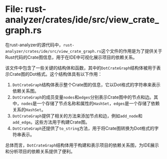# File: rust-analyzer/crates/ide/src/view_crate_graph.rs

在rust-analyzer的源代码中，`rust-analyzer/crates/ide/src/view_crate_graph.rs`这个文件的作用是为了提供关于Rust代码的Crate图信息，用于在IDE中可视化展示项目的依赖关系。

该文件中包含了一些关键的结构体和函数，其中的`DotCrateGraph`结构体被用于表示Crate图的Dot格式。这个结构体具有以下作用：

1. `DotCrateGraph`结构体表示整个Crate图的信息，它以Dot格式的字符串来表示依赖关系图。
2. `DotCrateGraph`的成员变量`nodes`和`edges`分别表示Crate图中的节点和边。其中，`nodes`是一个存储了节点名称和属性的`HashSet`，`edges`是一个存储了依赖关系的`HashSet`。
3. `DotCrateGraph`提供了相关的方法来添加节点和边，例如`add_node`和`add_edge`。这些方法用于构建Crate图。
4. `DotCrateGraph`还提供了`to_string`方法，用于将Crate图转换为Dot格式的字符串表示。

总体而言，`DotCrateGraph`结构体用于构建和表示项目的依赖关系图，为IDE展示和分析项目的依赖关系提供了便利。


